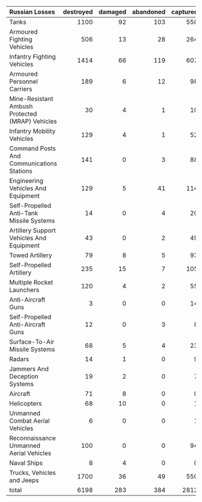 | Russian Losses                                   |   destroyed |   damaged |   abandoned |   captured |   total |
|:-------------------------------------------------|------------:|----------:|------------:|-----------:|--------:|
| Tanks                                            |        1100 |        92 |         103 |        550 |    1845 |
| Armoured Fighting Vehicles                       |         506 |        13 |          28 |        264 |     811 |
| Infantry Fighting Vehicles                       |        1414 |        66 |         119 |        607 |    2206 |
| Armoured Personnel Carriers                      |         189 |         6 |          12 |         98 |     305 |
| Mine-Resistant Ambush Protected  (MRAP) Vehicles |          30 |         4 |           1 |         10 |      45 |
| Infantry Mobility Vehicles                       |         129 |         4 |           1 |         52 |     186 |
| Command Posts And Communications Stations        |         141 |         0 |           3 |         88 |     232 |
| Engineering Vehicles And Equipment               |         129 |         5 |          41 |        114 |     289 |
| Self-Propelled Anti-Tank Missile Systems         |          14 |         0 |           4 |         20 |      38 |
| Artillery Support Vehicles And Equipment         |          43 |         0 |           2 |         49 |      94 |
| Towed Artillery                                  |          79 |         8 |           5 |         93 |     185 |
| Self-Propelled Artillery                         |         235 |        15 |           7 |        105 |     362 |
| Multiple Rocket Launchers                        |         120 |         4 |           2 |         55 |     181 |
| Anti-Aircraft Guns                               |           3 |         0 |           0 |         14 |      17 |
| Self-Propelled Anti-Aircraft Guns                |          12 |         0 |           3 |          8 |      23 |
| Surface-To-Air Missile Systems                   |          68 |         5 |           4 |         23 |     100 |
| Radars                                           |          14 |         1 |           0 |          9 |      24 |
| Jammers And Deception Systems                    |          19 |         2 |           0 |          7 |      28 |
| Aircraft                                         |          71 |         8 |           0 |          0 |      79 |
| Helicopters                                      |          68 |        10 |           0 |          1 |      79 |
| Unmanned Combat Aerial Vehicles                  |           6 |         0 |           0 |          1 |       7 |
| Reconnaissance Unmanned Aerial Vehicles          |         100 |         0 |           0 |         94 |     194 |
| Naval Ships                                      |           8 |         4 |           0 |          0 |      12 |
| Trucks, Vehicles and Jeeps                       |        1700 |        36 |          49 |        550 |    2335 |
| total                                            |        6198 |       283 |         384 |       2812 |    9677 |
